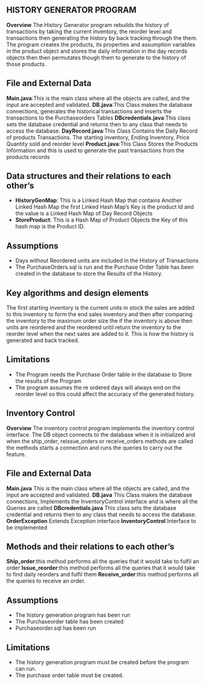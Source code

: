 ## HISTORY GENERATOR PROGRAM
**Overview**
The History Generator program rebuilds the history of transactions by taking the current inventory, the reorder level and transactions then generating the history by back tracking through the them. The program creates the products, its properties and assumption variables in the product object and stores the daily information in the day records objects then then permutates though them to generate to the history of those products. 

## File and External Data
**Main.java**:This is the main class where all the objects are called, and the input are accepted and validated.
**DB.java**:This Class makes the database connections, generates the historical transactions and inserts the transactions to the Purchaseorders Tables
**DBcredentials.java**:This class sets the database credential and returns then to any class that needs to access the database.
**DayRecord.java**:This Class Contains the Daily Record of products Transactions. The starting inventory, Ending Inventory, Price Quantity sold and reorder level
**Product.java**:This Class Stores the Products Information and this is used to generate the past transactions from the products records 

## Data structures and their relations to each other’s
- **HistoryGenMap**: This is a Linked Hash Map that contains Another Linked Hash Map the first Linked Hash  Map’s Key is the product Id and the value is a Linked Hash Map of Day Record Objects 
 - **StoreProduct**: This is a Hash Map of Product Objects the Key of this hash map is the Product ID.
## Assumptions
 - Days without Reordered units are included in the History of Transactions 
 - The PurchaseOrders.sql is run and the Purchase Order Table has been created in the database to store the Results of the History.
## Key algorithms and design elements 
The first starting inventory is the current units in stock the sales are added to this inventory to form the end sales inventory and then after comparing the inventory to the maximum order size the if the inventory is above then units are reordered and the reordered until return the inventory to the reorder level when the next sales are added to it. This is how the history is generated and back tracked.
## Limitations
 - The Program needs the Purchase Order table in the database to Store the results of the Program
 - The program assumes the re ordered days will always end on the reorder level so this could affect the accuracy of the generated history.

## Inventory Control
**Overview**
The inventory control program implements the inventory control interface. The DB object connects to the database when it is initialized and when the ship_order, reissue_orders or receive_orders methods are called the  methods starts a connection and runs the queries to carry out the feature.
## File and External Data
**Main.java** This is the main class where all the objects are called, and the input are accepted and validated.
**DB.java** This Class makes the database connections, Implements the InventoryControl interface and is where all the Queries are called
**DBcredentials.java** This class sets the database credential and returns then to any class that needs to access the database.
**OrderException** Extends Exception interface
**InventoryControl** Interface to be implemented 

## Methods and their relations to each other’s
**Ship_order**:this method performs all the queries that it would take to fulfil an order
**Issue_reorder**:this method performs all the queries that it would take to find daily reorders and fulfil them 
**Receive_order**:this method performs all the queries to receive an order. 
## Assumptions
 - The history generation program has been run 
 - The Purchaseorder table has been created
 - Purchaseorder.sql has been run
## Limitations
 - The history generation program must be created before the program can run.
 - The purchase order table must be created.

